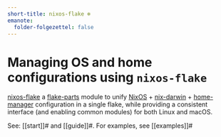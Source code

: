 ```yaml
---
short-title: nixos-flake ❄️
emanote:
  folder-folgezettel: false
---
```


# Managing OS and home configurations using `nixos-flake`

[nixos-flake](https://github.com/srid/nixos-flake) a [flake-parts](https://flake.parts/) module to unify [NixOS](https://nixos.org/manual/nixos/stable/) + [nix-darwin](https://github.com/LnL7/nix-darwin) + [home-manager] configuration in a single flake, while providing a consistent interface (and enabling common modules) for both Linux and macOS.

See: [[start]]# and [[guide]]#. For examples, see [[examples]]#

[home-manager]: https://github.com/nix-community/home-manager

